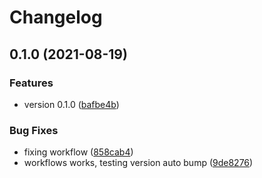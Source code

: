 # Changelog

## 0.1.0 (2021-08-19)


### Features

* version 0.1.0 ([bafbe4b](https://www.github.com/7urkm3n/pcloud/commit/bafbe4b1d0301eb99446c703176eb35d6dc41336))


### Bug Fixes

* fixing workflow ([858cab4](https://www.github.com/7urkm3n/pcloud/commit/858cab495be548013c3e61756e626ce17cd38db3))
* workflows works, testing version auto bump ([9de8276](https://www.github.com/7urkm3n/pcloud/commit/9de82767c31c1ae003e268910b23108bba4f2e8c))
